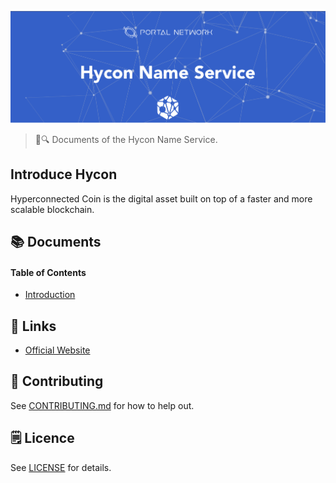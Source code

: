 ![Hycon Name Service](./assets/title.png)

> 📖🔍 Documents of the Hycon Name Service.

## Introduce Hycon
Hyperconnected Coin is the digital asset built on top of a faster and more scalable blockchain.

## 📚 Documents

#### Table of Contents
-  [Introduction](./docs/INTRODUCTION.md)

## 🔗 Links
- [Official Website](https://hycon.io/)

## 📣 Contributing
See [CONTRIBUTING.md](./CONTRIBUTING.md) for how to help out.

## 🗒 Licence
See [LICENSE](./LICENSE) for details.
